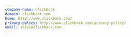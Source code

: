 ```yaml
---
company-name: Clickback
domain: clickback.com
home: http://www.clickback.com/
privacy-policy: http://www.clickback.com/privacy-policy/
email: sales@clickback.com
---
```




